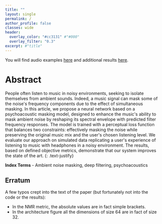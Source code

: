 ```yaml
---
title: ""
layout: single
permalink: /
author_profile: false
classes: wide
header:
  overlay_color: "#cc3131" #"#000"
  overlay_filter: "0.3"
excerpt: #"title"
---
```


You will find audio examples [here](./audio.md) and additional results [here](./results.md).

# Abstract

People often listen to music in noisy environments, seeking to isolate themselves from ambient sounds. Indeed, a music signal can mask some of the noise's frequency components due to the effect of simultaneous masking. In this article, we propose a neural network based on a psychoacoustic masking model, designed to enhance the music's ability to mask ambient noise by reshaping its spectral envelope with predicted filter frequency responses. The model is trained with a perceptual loss function that balances two constraints: effectively masking the noise while preserving the original music mix and the user's chosen listening level. We evaluate our approach on simulated data replicating a user's experience of listening to music with headphones in a noisy environment. The results, based on defined objective metrics, demonstrate that our system improves the state of the art.
{: .text-justify}

**Index Terms** - Ambient noise masking, deep filtering, psychoacoustics

## Erratum
A few typos crept into the text of the paper (but fortunately not into the code or the results):
- In the NMR metric, the absolute values are in fact simple brackets.
- In the architecture figure all the dimensions of size 64 are in fact of size 32.
